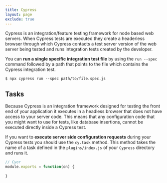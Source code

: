 ```yaml
---
title: Cypress
layout: page
exclude: true
---
```

Cypress is an integration/feature testing framework for node based web servers. When Cypress tests are executed they create a headerless browser through which Cypress contacts a test server version of the web server being tested and runs integration tests created by the developer.

You can **run a single specific integration test file** by using the `run --spec` command followed by a path that points to the file which contains the Cypress integration test.
```
$ npx cypress run --spec path/to/file.spec.js
```

## Tasks
Because Cypress is an integration framework designed for testing the front end of your application it executes in a headless browser that does not have access to your server code. This means that any configuration code that you might want to use for tests, like database insertions, cannot be executed directly inside a Cypress test.

If you want to **execute server side configuration requests** during your Cypress tests you should use the `cy.task` method. This method takes the name of a task defined in the `plugins/index.js` of your `Cypress` directory and runs it.
```js
// Cyor
module.exports = function(on) {
  
}
```
<!--stackedit_data:
eyJoaXN0b3J5IjpbLTE3NjYwODUxMywtMTU2OTM4MzgzMSwtMj
AzNjQ5OTgxOSwyMTA3MjgwNTkyXX0=
-->